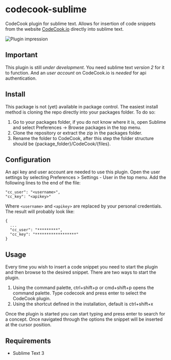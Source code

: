 codecook-sublime
==================

CodeCook plugin for sublime text. Allows for insertion of code snippets from the website [CodeCook.io](http://codecook.io/) directly into sublime text.


![Plugin impression](https://raw.githubusercontent.com/RRMoelker/codecook-sublime/master/codecook_sublimeplugin_impression.png)

## Important
This plugin is still *under development*. You need sublime text *version 2* for it to function. And an *user account* on CodeCook.io is *needed* for api authentication.


## Install
This package is not (yet) available in package control. The easiest install method is cloning the repo directly into your packages folder. To do so:

1. Go to your packages folder, if you do not know where it is, open Sublime and select Preferences -> Browse packages in the top menu.
1. Clone the repository or extract the zip in the packages folder.
1. Rename the folder to CodeCook, after this step the folder structure should be {package_folder}/CodeCook/{files}. 

## Configuration
An api key and user account are needed to use this plugin. Open the user settings by selecting Preferences > Settings - User in the top menu. Add the following lines to the end of the file:

    "cc_user": "<username>",
    "cc_key": "<apikey>"

Where `<username>` and `<apikey>` are replaced by your personal credentials. The result will probably look like:

    {
      ...
      "cc_user": "*********",
      "cc_key": "******************"
    }

## Usage
Every time you wish to insert a code snippet you need to start the plugin and then browse to the desired snippet. There are two ways to start the plugin.

1. Using the command palette, ctrl+shift+p or cmd+shift+p opens the command palette. Type codecook and press enter to select the CodeCook plugin.
1. Using the shortcut defined in the installation, default is ctrl+shift+x

Once the plugin is started you can start typing and press enter to search for a concept. Once navigated through the options the snippet will be inserted at the cursor position.

## Requirements

* Sublime Text 3
